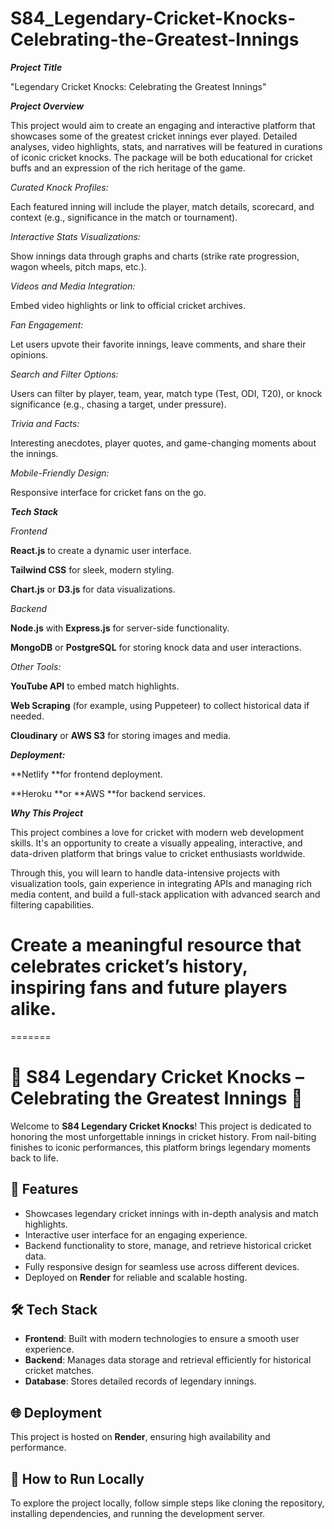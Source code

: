# S84_Legendary-Cricket-Knocks-Celebrating-the-Greatest-Innings

***Project Title***

"Legendary Cricket Knocks: Celebrating the Greatest Innings"

***Project Overview***

This project would aim to create an engaging and interactive platform that showcases some of the greatest cricket innings ever played. Detailed analyses, video highlights, stats, and narratives will be featured in curations of iconic cricket knocks. The package will be both educational for cricket buffs and an expression of the rich heritage of the game.

*Curated Knock Profiles:*

Each featured inning will include the player, match details, scorecard, and context (e.g., significance in the match or tournament).

*Interactive Stats Visualizations:*

Show innings data through graphs and charts (strike rate progression, wagon wheels, pitch maps, etc.).

*Videos and Media Integration:*

Embed video highlights or link to official cricket archives.

*Fan Engagement:*

Let users upvote their favorite innings, leave comments, and share their opinions.

*Search and Filter Options:*

Users can filter by player, team, year, match type (Test, ODI, T20), or knock significance (e.g., chasing a target, under pressure).

*Trivia and Facts:*

Interesting anecdotes, player quotes, and game-changing moments about the innings.

*Mobile-Friendly Design:*

Responsive interface for cricket fans on the go.

***Tech Stack***

*Frontend*

**React.js** to create a dynamic user interface.

**Tailwind CSS** for sleek, modern styling.

**Chart.js** or **D3.js** for data visualizations.

*Backend*

**Node.js** with **Express.js** for server-side functionality.

**MongoDB** or **PostgreSQL** for storing knock data and user interactions.

*Other Tools:*

**YouTube API** to embed match highlights.

**Web Scraping** (for example, using Puppeteer) to collect historical data if needed.

**Cloudinary** or **AWS S3** for storing images and media.


***Deployment:***

**Netlify **for frontend deployment.

**Heroku **or **AWS **for backend services.

***Why This Project***

This project combines a love for cricket with modern web development skills. It's an opportunity to create a visually appealing, interactive, and data-driven platform that brings value to cricket enthusiasts worldwide. 

Through this, you will learn to handle data-intensive projects with visualization tools, gain experience in integrating APIs and managing rich media content, and build a full-stack application with advanced search and filtering capabilities.

Create a meaningful resource that celebrates cricket’s history, inspiring fans and future players alike.
=======
=======
# 🏏 S84 Legendary Cricket Knocks – Celebrating the Greatest Innings 🎉  

Welcome to **S84 Legendary Cricket Knocks**! This project is dedicated to honoring the most unforgettable innings in cricket history. From nail-biting finishes to iconic performances, this platform brings legendary moments back to life.  

## 🚀 Features  
- Showcases legendary cricket innings with in-depth analysis and match highlights.  
- Interactive user interface for an engaging experience.  
- Backend functionality to store, manage, and retrieve historical cricket data.  
- Fully responsive design for seamless use across different devices.  
- Deployed on **Render** for reliable and scalable hosting.  

## 🛠️ Tech Stack  
- **Frontend**: Built with modern technologies to ensure a smooth user experience.  
- **Backend**: Manages data storage and retrieval efficiently for historical cricket matches.  
- **Database**: Stores detailed records of legendary innings.  

## 🌐 Deployment  
This project is hosted on **Render**, ensuring high availability and performance.  

## 🎯 How to Run Locally  
To explore the project locally, follow simple steps like cloning the repository, installing dependencies, and running the development server.  

